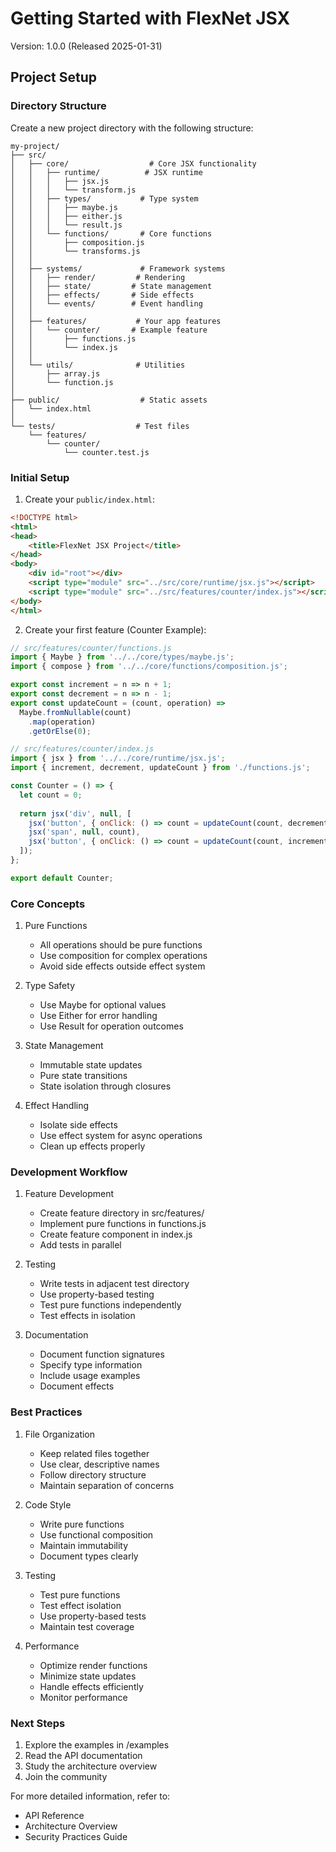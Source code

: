 # Getting Started with FlexNet JSX

Version: 1.0.0 (Released 2025-01-31)

## Project Setup

### Directory Structure
Create a new project directory with the following structure:
```
my-project/
├── src/
│   ├── core/                  # Core JSX functionality
│   │   ├── runtime/          # JSX runtime
│   │   │   ├── jsx.js
│   │   │   └── transform.js
│   │   ├── types/           # Type system
│   │   │   ├── maybe.js
│   │   │   ├── either.js
│   │   │   └── result.js
│   │   └── functions/       # Core functions
│   │       ├── composition.js
│   │       └── transforms.js
│   │
│   ├── systems/             # Framework systems
│   │   ├── render/         # Rendering
│   │   ├── state/         # State management
│   │   ├── effects/       # Side effects
│   │   └── events/        # Event handling
│   │
│   ├── features/           # Your app features
│   │   └── counter/       # Example feature
│   │       ├── functions.js
│   │       └── index.js
│   │
│   └── utils/              # Utilities
│       ├── array.js
│       └── function.js
│
├── public/                  # Static assets
│   └── index.html
│
└── tests/                  # Test files
    └── features/
        └── counter/
            └── counter.test.js
```

### Initial Setup

1. Create your `public/index.html`:
```html
<!DOCTYPE html>
<html>
<head>
    <title>FlexNet JSX Project</title>
</head>
<body>
    <div id="root"></div>
    <script type="module" src="../src/core/runtime/jsx.js"></script>
    <script type="module" src="../src/features/counter/index.js"></script>
</body>
</html>
```

2. Create your first feature (Counter Example):

```javascript
// src/features/counter/functions.js
import { Maybe } from '../../core/types/maybe.js';
import { compose } from '../../core/functions/composition.js';

export const increment = n => n + 1;
export const decrement = n => n - 1;
export const updateCount = (count, operation) =>
  Maybe.fromNullable(count)
    .map(operation)
    .getOrElse(0);

// src/features/counter/index.js
import { jsx } from '../../core/runtime/jsx.js';
import { increment, decrement, updateCount } from './functions.js';

const Counter = () => {
  let count = 0;
  
  return jsx('div', null, [
    jsx('button', { onClick: () => count = updateCount(count, decrement) }, '-'),
    jsx('span', null, count),
    jsx('button', { onClick: () => count = updateCount(count, increment) }, '+')
  ]);
};

export default Counter;
```

### Core Concepts

1. Pure Functions
   - All operations should be pure functions
   - Use composition for complex operations
   - Avoid side effects outside effect system

2. Type Safety
   - Use Maybe for optional values
   - Use Either for error handling
   - Use Result for operation outcomes

3. State Management
   - Immutable state updates
   - Pure state transitions
   - State isolation through closures

4. Effect Handling
   - Isolate side effects
   - Use effect system for async operations
   - Clean up effects properly

### Development Workflow

1. Feature Development
   - Create feature directory in src/features/
   - Implement pure functions in functions.js
   - Create feature component in index.js
   - Add tests in parallel

2. Testing
   - Write tests in adjacent test directory
   - Use property-based testing
   - Test pure functions independently
   - Test effects in isolation

3. Documentation
   - Document function signatures
   - Specify type information
   - Include usage examples
   - Document effects

### Best Practices

1. File Organization
   - Keep related files together
   - Use clear, descriptive names
   - Follow directory structure
   - Maintain separation of concerns

2. Code Style
   - Write pure functions
   - Use functional composition
   - Maintain immutability
   - Document types clearly

3. Testing
   - Test pure functions
   - Test effect isolation
   - Use property-based tests
   - Maintain test coverage

4. Performance
   - Optimize render functions
   - Minimize state updates
   - Handle effects efficiently
   - Monitor performance

### Next Steps

1. Explore the examples in /examples
2. Read the API documentation
3. Study the architecture overview
4. Join the community

For more detailed information, refer to:
- API Reference
- Architecture Overview
- Security Practices Guide